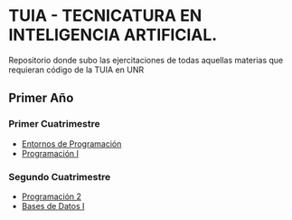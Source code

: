# TUIA - TECNICATURA EN INTELIGENCIA ARTIFICIAL.

Repositorio donde subo las ejercitaciones de todas aquellas materias que requieran código de la TUIA en UNR

## Primer Año
### Primer Cuatrimestre
* [Entornos de Programación](./Primero/Entorno%20de%20Programacion/)
* [Programación I](./Primero/Programacion%20I/)

### Segundo Cuatrimestre
* [Programación 2](./Primero/Programacion%20II/)
* [Bases de Datos I](./Primero/Bases%20de%20Datos%20I/)
